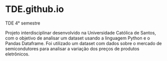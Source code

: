 # TDE.github.io
TDE 4° semestre

Projeto interdisciplinar desenvolvido na Universidade Católica de Santos, com o objetivo de analisar um dataset usando a linguagem Python e o Pandas Dataframe.
Foi utilizado um dataset com dados sobre o mercado de semicondutores para analisar a variação dos preços de produtos eletrônicos.
